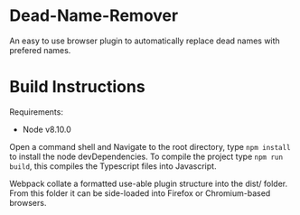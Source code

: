 # Dead-Name-Remover
An easy to use browser plugin to automatically replace dead names with prefered names.

# Build Instructions

Requirements:

 - Node v8.10.0

Open a command shell and Navigate to the root directory, type `npm install` to install the node devDependencies.
To compile the project type `npm run build`, this compiles the Typescript files into Javascript.

Webpack collate a formatted use-able plugin structure into the dist/ folder.
From this folder it can be side-loaded into Firefox or Chromium-based browsers.
